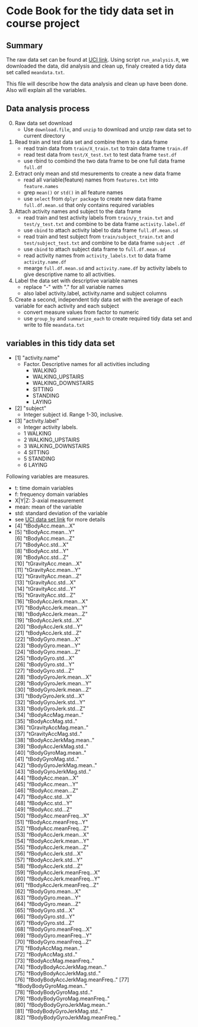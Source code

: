 # Code Book for the tidy data set in course project

## Summary
The raw data set can be found at [UCI link](http://archive.ics.uci.edu/ml/datasets/Human+Activity+Recognition+Using+Smartphones). 
Using script `run_analysis.R`, we downloaded the data, did analysis and clean up, finaly created a tidy data set called `meandata.txt`.

This file will describe how the data analysis and clean up have been done. Also will explain all the variables.

## Data analysis process
0. Raw data set download
   + Use `download.file`, and `unzip` to download and unzip raw data set to current directory
1. Read train and test data set and combine them to a data frame
   + read train data from `train/X_train.txt` to train data frame `train.df`
   + read test data from `test/X_test.txt` to test data frame `test.df`
   + use rbind to combind the two data frame to be one full data frame `full.df`
2. Extract only mean and std mesurements to create a new data frame
   + read all variable(feature) names from `features.txt` into `feature.names`
   + grep `mean()` or `std()` in all feature names
   + use `select` from `dplyr package` to create new data frame `full.df.mean.sd` that only contains required variables
3. Attach activity names and subject to the data frame
   + read train and test activity labels from `train/y_train.txt` and `test/y_test.txt` and combine to be data frame `activity.label.df` 
   + use `cbind` to attach activity label to data frame `full.df.mean.sd`
   + read train and test subject from `train/subject_train.txt` and `test/subject_test.txt` and combine to be data frame `subject .df`
   + use `cbind` to attach subject data frame to `full.df.mean.sd`
   + read activity names from `activity_labels.txt` to data frame `activity.name.df`
   + mearge `full.df.mean.sd` and `activity.name.df` by activity labels to give descriptive name to all activities.
4. Label the data set with descriptive variable names
   + replace "-" with "." for all variable names
   + also label activity.label, activity.name and subject columns
5. Create a second, independent tidy data set with the average of each variable for each activity and each subject
   + convert measure values from factor to numeric
   + use `group_by` and `summarize_each` to create required tidy data set and write to file `meandata.txt`
   
## variables in this tidy data set
* [1] "activity.name" 
    - Factor. Descriptive names for all activities including
       + WALKING
       + WALKING_UPSTAIRS
       + WALKING_DOWNSTAIRS
       + SITTING
       + STANDING
       + LAYING 
* [2] "subject"
    - Integer subject id. Range 1-30, inclusive. 
* [3] "activity.label"
    - Integer activity labels. 
	+ 1 WALKING
	+ 2 WALKING_UPSTAIRS
	+ 3 WALKING_DOWNSTAIRS
	+ 4 SITTING
	+ 5 STANDING
	+ 6 LAYING 

Following variables are measures. 
   * t: time domain variables
   * f: frequency domain variables
   * X|Y|Z: 3-axial measurement
   * mean: mean of the variable
   * std: standard deviation of the variable
   * see [UCI data set link](http://archive.ics.uci.edu/ml/datasets/Human+Activity+Recognition+Using+Smartphones) for more details   
* [4] "tBodyAcc.mean...X"              
* [5] "tBodyAcc.mean...Y"              
 [6] "tBodyAcc.mean...Z"              
 [7] "tBodyAcc.std...X"               
 [8] "tBodyAcc.std...Y"               
 [9] "tBodyAcc.std...Z"               
[10] "tGravityAcc.mean...X"           
[11] "tGravityAcc.mean...Y"           
[12] "tGravityAcc.mean...Z"           
[13] "tGravityAcc.std...X"            
[14] "tGravityAcc.std...Y"            
[15] "tGravityAcc.std...Z"            
[16] "tBodyAccJerk.mean...X"          
[17] "tBodyAccJerk.mean...Y"          
[18] "tBodyAccJerk.mean...Z"          
[19] "tBodyAccJerk.std...X"           
[20] "tBodyAccJerk.std...Y"           
[21] "tBodyAccJerk.std...Z"           
[22] "tBodyGyro.mean...X"             
[23] "tBodyGyro.mean...Y"             
[24] "tBodyGyro.mean...Z"             
[25] "tBodyGyro.std...X"              
[26] "tBodyGyro.std...Y"              
[27] "tBodyGyro.std...Z"              
[28] "tBodyGyroJerk.mean...X"         
[29] "tBodyGyroJerk.mean...Y"         
[30] "tBodyGyroJerk.mean...Z"         
[31] "tBodyGyroJerk.std...X"          
[32] "tBodyGyroJerk.std...Y"          
[33] "tBodyGyroJerk.std...Z"          
[34] "tBodyAccMag.mean.."             
[35] "tBodyAccMag.std.."              
[36] "tGravityAccMag.mean.."          
[37] "tGravityAccMag.std.."           
[38] "tBodyAccJerkMag.mean.."         
[39] "tBodyAccJerkMag.std.."          
[40] "tBodyGyroMag.mean.."            
[41] "tBodyGyroMag.std.."             
[42] "tBodyGyroJerkMag.mean.."        
[43] "tBodyGyroJerkMag.std.."         
[44] "fBodyAcc.mean...X"              
[45] "fBodyAcc.mean...Y"              
[46] "fBodyAcc.mean...Z"              
[47] "fBodyAcc.std...X"               
[48] "fBodyAcc.std...Y"               
[49] "fBodyAcc.std...Z"               
[50] "fBodyAcc.meanFreq...X"          
[51] "fBodyAcc.meanFreq...Y"          
[52] "fBodyAcc.meanFreq...Z"          
[53] "fBodyAccJerk.mean...X"          
[54] "fBodyAccJerk.mean...Y"          
[55] "fBodyAccJerk.mean...Z"          
[56] "fBodyAccJerk.std...X"           
[57] "fBodyAccJerk.std...Y"           
[58] "fBodyAccJerk.std...Z"           
[59] "fBodyAccJerk.meanFreq...X"      
[60] "fBodyAccJerk.meanFreq...Y"      
[61] "fBodyAccJerk.meanFreq...Z"      
[62] "fBodyGyro.mean...X"             
[63] "fBodyGyro.mean...Y"             
[64] "fBodyGyro.mean...Z"             
[65] "fBodyGyro.std...X"              
[66] "fBodyGyro.std...Y"              
[67] "fBodyGyro.std...Z"              
[68] "fBodyGyro.meanFreq...X"         
[69] "fBodyGyro.meanFreq...Y"         
[70] "fBodyGyro.meanFreq...Z"         
[71] "fBodyAccMag.mean.."             
[72] "fBodyAccMag.std.."              
[73] "fBodyAccMag.meanFreq.."         
[74] "fBodyBodyAccJerkMag.mean.."     
[75] "fBodyBodyAccJerkMag.std.."      
[76] "fBodyBodyAccJerkMag.meanFreq.." 
[77] "fBodyBodyGyroMag.mean.."        
[78] "fBodyBodyGyroMag.std.."         
[79] "fBodyBodyGyroMag.meanFreq.."    
[80] "fBodyBodyGyroJerkMag.mean.."    
[81] "fBodyBodyGyroJerkMag.std.."     
[82] "fBodyBodyGyroJerkMag.meanFreq.."
